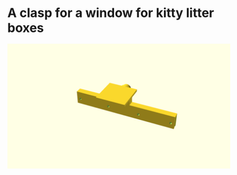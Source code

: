 # A clasp for a window for kitty litter boxes

![Generated display preview](render/display.png "Generated display preview")
